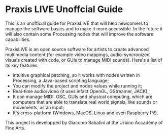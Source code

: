 # Praxis LIVE Unoffcial Guide

This is an unofficial guide for PraxisLIVE that will help newcomers to manage
the software basics and to make it more accessible. In the future it will also contain some
Processing nodes that will improve the software capabilities.

PraxisLIVE is an open source software for artists to create advanced multimedia content (for example video mappings, audio-syncronized visuals created with code, or GUIs to manage MIDI sounds).
Here's a list of its key features:
- intuitive graphical patching, so it works with nodes written in Processing, a Java-based scripting language;
- You can modify the project and nodes values while running it;
- Real-time audio/video (it uses infact OpenGL, GStreamer, JACK);
- It can manage MIDI, OSC, GUIs and physical computing, which are computers that are able to translate real world signals, like sounds or movements, as an input;
- It's cross-platform (Windows, MacOS, Linux and even Raspberry Pi!).

This project is developped by Giacomo Sabatini at the Urbino Accademy of Fine Arts.

